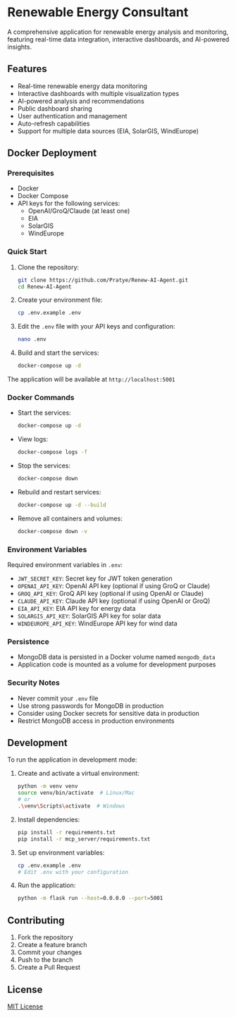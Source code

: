 # Renewable Energy Consultant

A comprehensive application for renewable energy analysis and monitoring, featuring real-time data integration, interactive dashboards, and AI-powered insights.

## Features

- Real-time renewable energy data monitoring
- Interactive dashboards with multiple visualization types
- AI-powered analysis and recommendations
- Public dashboard sharing
- User authentication and management
- Auto-refresh capabilities
- Support for multiple data sources (EIA, SolarGIS, WindEurope)

## Docker Deployment

### Prerequisites

- Docker
- Docker Compose
- API keys for the following services:
  - OpenAI/GroQ/Claude (at least one)
  - EIA
  - SolarGIS
  - WindEurope

### Quick Start

1. Clone the repository:
   ```bash
   git clone https://github.com/Pratye/Renew-AI-Agent.git
   cd Renew-AI-Agent
   ```

2. Create your environment file:
   ```bash
   cp .env.example .env
   ```

3. Edit the `.env` file with your API keys and configuration:
   ```bash
   nano .env
   ```

4. Build and start the services:
   ```bash
   docker-compose up -d
   ```

The application will be available at `http://localhost:5001`

### Docker Commands

- Start the services:
  ```bash
  docker-compose up -d
  ```

- View logs:
  ```bash
  docker-compose logs -f
  ```

- Stop the services:
  ```bash
  docker-compose down
  ```

- Rebuild and restart services:
  ```bash
  docker-compose up -d --build
  ```

- Remove all containers and volumes:
  ```bash
  docker-compose down -v
  ```

### Environment Variables

Required environment variables in `.env`:

- `JWT_SECRET_KEY`: Secret key for JWT token generation
- `OPENAI_API_KEY`: OpenAI API key (optional if using GroQ or Claude)
- `GROQ_API_KEY`: GroQ API key (optional if using OpenAI or Claude)
- `CLAUDE_API_KEY`: Claude API key (optional if using OpenAI or GroQ)
- `EIA_API_KEY`: EIA API key for energy data
- `SOLARGIS_API_KEY`: SolarGIS API key for solar data
- `WINDEUROPE_API_KEY`: WindEurope API key for wind data

### Persistence

- MongoDB data is persisted in a Docker volume named `mongodb_data`
- Application code is mounted as a volume for development purposes

### Security Notes

- Never commit your `.env` file
- Use strong passwords for MongoDB in production
- Consider using Docker secrets for sensitive data in production
- Restrict MongoDB access in production environments

## Development

To run the application in development mode:

1. Create and activate a virtual environment:
   ```bash
   python -m venv venv
   source venv/bin/activate  # Linux/Mac
   # or
   .\venv\Scripts\activate  # Windows
   ```

2. Install dependencies:
   ```bash
   pip install -r requirements.txt
   pip install -r mcp_server/requirements.txt
   ```

3. Set up environment variables:
   ```bash
   cp .env.example .env
   # Edit .env with your configuration
   ```

4. Run the application:
   ```bash
   python -m flask run --host=0.0.0.0 --port=5001
   ```

## Contributing

1. Fork the repository
2. Create a feature branch
3. Commit your changes
4. Push to the branch
5. Create a Pull Request

## License

[MIT License](LICENSE) 